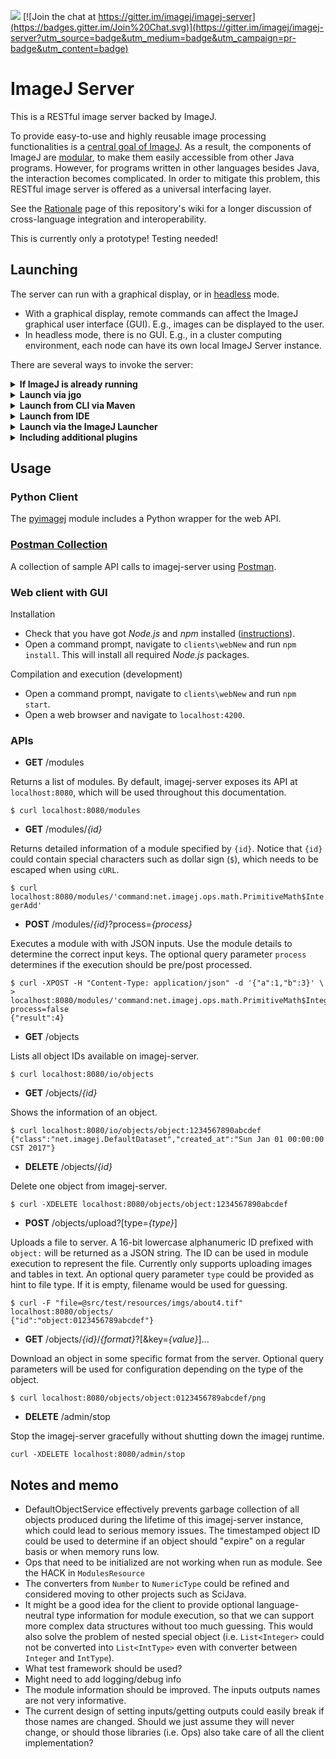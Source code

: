 [![](https://travis-ci.org/imagej/imagej-server.svg?branch=master)](https://travis-ci.org/imagej/imagej-server)
[![Join the chat at https://gitter.im/imagej/imagej-server](https://badges.gitter.im/Join%20Chat.svg)](https://gitter.im/imagej/imagej-server?utm_source=badge&utm_medium=badge&utm_campaign=pr-badge&utm_content=badge)

# ImageJ Server

This is a RESTful image server backed by ImageJ.

To provide easy-to-use and highly reusable image processing functionalities is
a [central goal of ImageJ](https://imagej.net/Ops). As a result, the components
of ImageJ are [modular](https://imagej.net/Architecture#Modularity), to
make them easily accessible from other Java programs. However, for programs
written in other languages besides Java, the interaction becomes complicated.
In order to mitigate this problem, this RESTful image server is offered as a
universal interfacing layer.

See the [Rationale](https://github.com/imagej/imagej-server/wiki/Rationale)
page of this repository's wiki for a longer discussion of cross-language
integration and interoperability.

This is currently only a prototype! Testing needed!

## Launching

The server can run with a graphical display, or in
[headless](https://imagej.net/Headless) mode.

* With a graphical display, remote commands can affect the ImageJ graphical
  user interface (GUI). E.g., images can be displayed to the user.
* In headless mode, there is no GUI. E.g., in a cluster computing environment,
  each node can have its own local ImageJ Server instance.

There are several ways to invoke the server:

<details><summary><b>If ImageJ is already running</b></summary>

* Use _Plugins &#8250; Server &#8250; Start_
  to make ImageJ start listening for remote commands.
* Use _Plugins &#8250; Server &#8250; Stop_
  to shut down the server. The local ImageJ will continue running.

You must enable the Server [update site](https://imagej.net/Update_Sites) first.

</details>
<details><summary><b>Launch via jgo</b></summary>

The [jgo](https://github.com/scijava/jgo) launcher makes it easy to launch the
ImageJ Server. No need to explicitly clone the repository or download any JARs.

After installing jgo, add the following stanza to your `~/.jgorc` file:
```ini
[repositories]
imagej.public = https://maven.imagej.net/content/groups/public
```

Then invoke the server with a graphical display as follows:
```
jgo net.imagej:imagej-server
```

Or in headless mode:
```
jgo -Djava.awt.headless=true net.imagej:imagej-server
```

</details>
<details><summary><b>Launch from CLI via Maven</b></summary>

Clone this repository. Then start the server from the CLI _in headless mode_:
```
mvn -Pexec
```

</details>
<details><summary><b>Launch from IDE</b></summary>

Clone this repository, import the project, then run the class
`net.imagej.server.Main`. The server will launch _in headless mode_.

</details>
<details><summary><b>Launch via the ImageJ Launcher</b></summary>

Enable the Server [update site](https://imagej.net/Update_Sites).

Then launch ImageJ with a graphical display:
```
./ImageJ --server
```

Or in headless mode:
```
./ImageJ --server --headless
```

See also the [ImageJ Launcher](https://imagej.net/Launcher) documentation.

</details>
<details><summary><b>Including additional plugins</b></summary>

If you want to make additional ImageJ plugins (e.g. plugins from
[Fiji](https://github.com/fiji)) available remotely, you can include the
additional components on the runtime classpath.

One easy way is via the `jgo`-based launch mechanism with the `+` syntax.
For example:

```
jgo sc.fiji:fiji+net.imagej:image-server
```

Another way is make your own Maven project depending on
`net.imagej:imagej-server` and other things, with a `main` entry point
that invokes `net.imagej.server.Main.main(String[])`.

</details>

## Usage

### Python Client

The [pyimagej](https://github.com/imagej/pyimagej) module includes a Python wrapper for the web API.

### [Postman Collection](clients/postman)

A collection of sample API calls to imagej-server using [Postman](https://www.getpostman.com/).

### Web client with GUI

Installation

- Check that you have got *Node.js* and *npm* installed ([instructions](https://www.npmjs.com/get-npm)).
- Open a command prompt, navigate to `clients\webNew` and run `npm install`. This will install all required *Node.js* packages.

Compilation and execution (development)

- Open a command prompt, navigate to `clients\webNew` and run `npm start`.
- Open a web browser and navigate to `localhost:4200`.

### APIs

- __GET__ /modules

 Returns a list of modules. By default, imagej-server exposes its API at `localhost:8080`, which will be used throughout this documentation.
 
 `$ curl localhost:8080/modules`

- __GET__ /modules/*{id}*

 Returns detailed information of a module specified by `{id}`. Notice that `{id}` could contain special characters such as dollar sign (`$`), which needs to be escaped when using `cURL`.
 
 `$ curl localhost:8080/modules/'command:net.imagej.ops.math.PrimitiveMath$IntegerAdd'`

- __POST__ /modules/*{id}*?process=*{process}*

 Executes a module with with JSON inputs. Use the module details to determine the correct input keys. The optional query parameter `process` determines if the execution should be pre/post processed.

 ```
 $ curl -XPOST -H "Content-Type: application/json" -d '{"a":1,"b":3}' \
 > localhost:8080/modules/'command:net.imagej.ops.math.PrimitiveMath$IntegerAdd'?process=false
 {"result":4}
 ```

- __GET__ /objects

 Lists all object IDs available on imagej-server.
 
 `$ curl localhost:8080/io/objects`

- __GET__ /objects/*{id}*

 Shows the information of an object.
 
 ```
 $ curl localhost:8080/io/objects/object:1234567890abcdef
 {"class":"net.imagej.DefaultDataset","created_at":"Sun Jan 01 00:00:00 CST 2017"}
 ```

- __DELETE__ /objects/*{id}*

 Delete one object from imagej-server.
 
 `$ curl -XDELETE localhost:8080/objects/object:1234567890abcdef`

- __POST__ /objects/upload?[type=*{type}*]

 Uploads a file to server. A 16-bit lowercase alphanumeric ID prefixed with `object:` will be returned as a JSON string. The ID can be used in module execution to represent the file. Currently only supports uploading images and tables in text. An optional query parameter `type` could be provided as hint to file type. If it is empty, filename would be used for guessing.

 ```
 $ curl -F "file=@src/test/resources/imgs/about4.tif" localhost:8080/objects/
 {"id":"object:0123456789abcdef"}
 ```

- __GET__ /objects/*{id}*/*{format}*?[&key=*{value}*]...

 Download an object in some specific format from the server. Optional query parameters will be used for configuration depending on the type of the object.

 `$ curl localhost:8080/objects/object:0123456789abcdef/png`

- __DELETE__ /admin/stop

 Stop the imagej-server gracefully without shutting down the imagej runtime.

 `curl -XDELETE localhost:8080/admin/stop`

## Notes and memo

- DefaultObjectService effectively prevents garbage collection of all objects produced during the lifetime of this imagej-server instance, which could lead to serious memory issues. The timestamped object ID could be used to determine if an object should "expire" on a regular basis or when memory runs low. 
- Ops that need to be initialized are not working when run as module. See the HACK in `ModulesResource`
- The converters from `Number` to `NumericType` could be refined and considered moving to other projects such as SciJava.
- It might be a good idea for the client to provide optional language-neutral type information for module execution, so that we can support more complex data structures without too much guessing. This would also solve the problem of nested special object (i.e. `List<Integer>` could not be converted into `List<IntType>` even with converter between `Integer` and `IntType`).
- What test framework should be used?
- Might need to add logging/debug info
- The module information should be improved. The inputs outputs names are not very informative.
-  The current design of setting inputs/getting outputs could easily break if those names are changed. Should we just assume they will never change, or should those libraries (i.e. Ops) also take care of all the client implementation?
